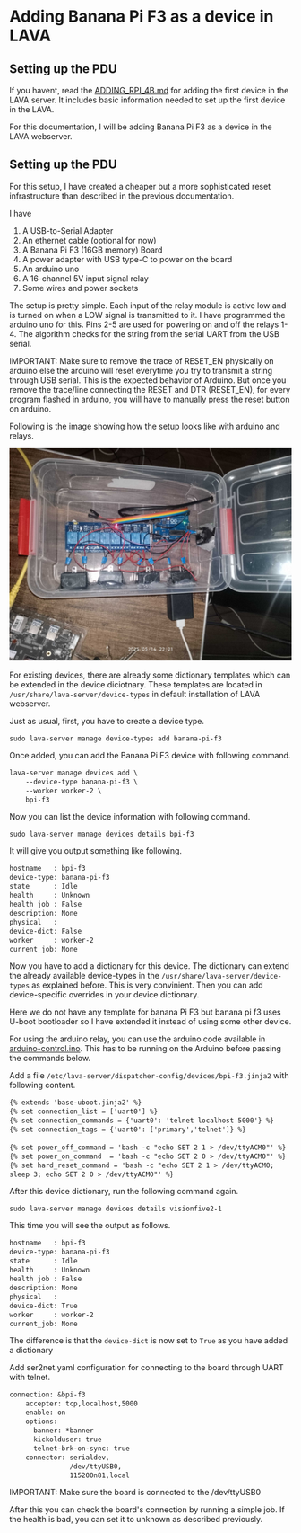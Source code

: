 # Adding Banana Pi F3 as a device in LAVA

## Setting up the PDU

If you havent, read the [ADDING_RPI_4B.md](/lava-webserver-riscv/docs/ADDING_RPI_4B.md) for adding the first device in the LAVA server. It includes basic information needed to set up the first device in the LAVA.

For this documentation, I will be adding Banana Pi F3 as a device in the LAVA webserver.

## Setting up the PDU

For this setup, I have created a cheaper but a more sophisticated reset infrastructure than described in the previous documentation.


I have

1. A USB-to-Serial Adapter
2. An ethernet cable (optional for now)
3. A Banana Pi F3 (16GB memory) Board
4. A power adapter with USB type-C to power on the board
5. An arduino uno
6. A 16-channel 5V input signal relay
7. Some wires and power sockets

The setup is pretty simple. Each input of the relay module is active low and is turned on when a LOW signal is transmitted to it. I have programmed the arduino uno for this. Pins 2-5 are used for powering on and off the relays 1-4. The algorithm checks for the string from the serial UART from the USB serial. 

IMPORTANT: Make sure to remove the trace of RESET_EN physically on arduino else the arduino will reset everytime you try to transmit a string through USB serial. This is the expected behavior of Arduino. But once you remove the trace/line connecting the RESET and DTR (RESET_EN), for every program flashed in arduino, you will have to manually press the reset button on arduino.

Following is the image showing how the setup looks like with arduino and relays.

![arduino_relays](/assets/IMG_20250514_222155.jpg)

For existing devices, there are already some dictionary templates which can be extended in the device diciotnary. These templates are located in `/usr/share/lava-server/device-types` in default installation of LAVA webserver.

Just as usual, first, you have to create a device type.

```
sudo lava-server manage device-types add banana-pi-f3
```

Once added, you can add the Banana Pi F3 device with following command.

```
lava-server manage devices add \
    --device-type banana-pi-f3 \
    --worker worker-2 \
    bpi-f3
```
  

Now you can list the device information with following command.

```
sudo lava-server manage devices details bpi-f3
```

It will give you output something like following.

```
hostname   : bpi-f3
device-type: banana-pi-f3
state      : Idle
health     : Unknown
health job : False
description: None
physical   : 
device-dict: False
worker     : worker-2
current_job: None
```

Now you have to add a dictionary for this device. The dictionary can extend the already available device-types in the `/usr/share/lava-server/device-types` as explained before. This is very convinient. Then you can add device-specific overrides in your device dictionary.

Here we do not have any template for banana Pi F3 but banana pi f3 uses U-boot bootloader so I have extended it instead of using some other device.

For using the arduino relay, you can use the arduino code available in [arduino-control.ino](/arduino/relay-algorithm/arduino-control/arduino-control.ino). This has to be running on the Arduino before passing the commands below.

Add a file `/etc/lava-server/dispatcher-config/devices/bpi-f3.jinja2` with following content.

```
{% extends 'base-uboot.jinja2' %}
{% set connection_list = ['uart0'] %}
{% set connection_commands = {'uart0': 'telnet localhost 5000'} %}
{% set connection_tags = {'uart0': ['primary','telnet']} %}

{% set power_off_command = 'bash -c "echo SET 2 1 > /dev/ttyACM0"' %}
{% set power_on_command  = 'bash -c "echo SET 2 0 > /dev/ttyACM0"' %}
{% set hard_reset_command = 'bash -c "echo SET 2 1 > /dev/ttyACM0; sleep 3; echo SET 2 0 > /dev/ttyACM0"' %}

```

After this device dictionary, run the following command again.

```
sudo lava-server manage devices details visionfive2-1
```

This time you will see the output as follows.

```
hostname   : bpi-f3
device-type: banana-pi-f3
state      : Idle
health     : Unknown
health job : False
description: None
physical   : 
device-dict: True
worker     : worker-2
current_job: None
```

The difference is that the `device-dict` is now set to `True` as you have added a dictionary


Add ser2net.yaml configuration for connecting to the board through UART with telnet.

```
connection: &bpi-f3
    accepter: tcp,localhost,5000 
    enable: on                 
    options:
      banner: *banner
      kickolduser: true
      telnet-brk-on-sync: true
    connector: serialdev,
               /dev/ttyUSB0,
               115200n81,local
```

IMPORTANT: Make sure the board is connected to the /dev/ttyUSB0

After this you can check the board's connection by running a simple job. If the health is bad, you can set it to unknown as described previously.